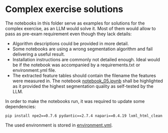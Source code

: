 # Complex exercise solutions
The notebooks in this folder serve as examples for solutions for the complex exercise, as an LLM would solve it. 
Most of them would allow to pass as pre-exam requirement even though they lack details: 
* Algorithm descriptions could be provided in more detail.
* Some notebooks are using a wrong segmentation algorithm and fail delivering a useful result.
* Installation instructions are commonly not detailed enough. Ideal would be if the notebook was accompanied by a requirements.txt or environment.yml file.
* The extracted feature tables should contain the filename the features were measured in.
The notebook [notebook_05.ipynb](notebook_05.ipynb) shall be highlighted as it provided the highest segmentation quality as self-tested by the LLM.

In order to make the notebooks run, it was required to update some dependencies:
```
pip install npe2==0.7.6 pydantic==2.7.4 napari==0.4.19 lxml_html_clean
```

The used environment is stored in [environment.yml](environment.yml).